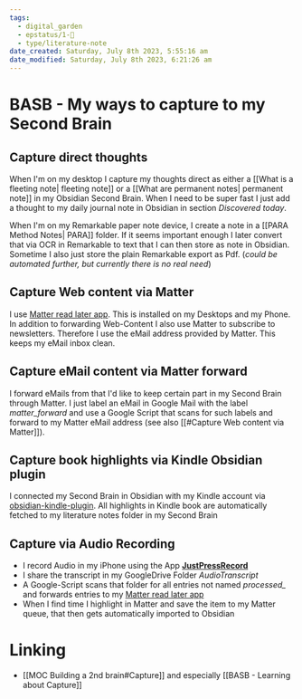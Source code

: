 ```yaml
---
tags:
  - digital_garden
  - epstatus/1-🌱
  - type/literature-note
date_created: Saturday, July 8th 2023, 5:55:16 am
date_modified: Saturday, July 8th 2023, 6:21:26 am
---
```

# BASB  - My ways to capture to my Second Brain
## Capture direct thoughts
When I'm on my desktop I capture my thoughts direct as either a [[What is a fleeting note| fleeting note]] or a [[What are permanent notes| permanent note]] in my Obsidian Second Brain. When I need to be super fast I just add a thought to my daily journal note in Obsidian in section *Discovered today*.

When I'm on my Remarkable paper note device, I create a note in a [[PARA Method Notes| PARA]] folder. If it seems important enough I later convert that via OCR in Remarkable to text that I can then store as note in Obsidian. Sometime I also just store the plain Remarkable export as Pdf. (*could be automated further, but currently there is no real need*)

## Capture Web content via Matter
I use  [Matter read later app](https://web.getmatter.com/). This is installed on my Desktops and my Phone. In addition to forwarding Web-Content I also use Matter to subscribe to newsletters. Therefore I use the eMail address provided by Matter. This keeps my eMail inbox clean.

## Capture eMail content via Matter forward
I forward eMails from that I'd like to keep certain part in my Second Brain through Matter. I just label an eMail in Google Mail with the label *matter_forward* and use a Google Script that scans for such labels and forward to my Matter eMail address (see also [[#Capture Web content via Matter]]).

## Capture book highlights via Kindle Obsidian plugin
I connected my Second Brain in Obsidian with my Kindle account via [obsidian-kindle-plugin](https://github.com/hadynz/obsidian-kindle-plugin). All highlights in Kindle book are automatically fetched to my literature notes folder in my Second Brain

## Capture via Audio Recording
+ I record Audio in my iPhone using the App [**JustPressRecord**](https://www.openplanetsoftware.com/just-press-record/)
+ I share the transcript in my GoogleDrive Folder *AudioTranscript*
+ A Google-Script scans that folder for all entries not named *processed_* and forwards entries to my [Matter read later app](https://web.getmatter.com/)
+ When I find time I highlight in Matter and save the item to my Matter queue, that then gets automatically imported to Obsidian

# Linking
+ [[MOC Building a 2nd brain#Capture]] and especially [[BASB - Learning about Capture]]

